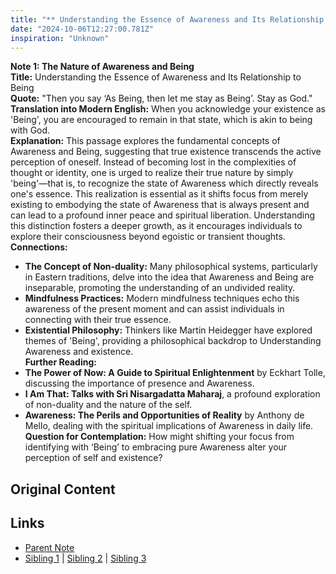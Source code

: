 ```yaml
---
title: "** Understanding the Essence of Awareness and Its Relationship to Being"
date: "2024-10-06T12:27:00.781Z"
inspiration: "Unknown"
---
```



**Note 1: The Nature of Awareness and Being**  
**Title:** Understanding the Essence of Awareness and Its Relationship to Being  
**Quote:** "Then you say ‘As Being, then let me stay as Being’. Stay as God."  
**Translation into Modern English:** When you acknowledge your existence as 'Being', you are encouraged to remain in that state, which is akin to being with God.  
**Explanation:** This passage explores the fundamental concepts of Awareness and Being, suggesting that true existence transcends the active perception of oneself. Instead of becoming lost in the complexities of thought or identity, one is urged to realize their true nature by simply 'being'—that is, to recognize the state of Awareness which directly reveals one's essence. This realization is essential as it shifts focus from merely existing to embodying the state of Awareness that is always present and can lead to a profound inner peace and spiritual liberation. Understanding this distinction fosters a deeper growth, as it encourages individuals to explore their consciousness beyond egoistic or transient thoughts.  
**Connections:**  
- **The Concept of Non-duality:** Many philosophical systems, particularly in Eastern traditions, delve into the idea that Awareness and Being are inseparable, promoting the understanding of an undivided reality.  
- **Mindfulness Practices:** Modern mindfulness techniques echo this awareness of the present moment and can assist individuals in connecting with their true essence.  
- **Existential Philosophy:** Thinkers like Martin Heidegger have explored themes of 'Being', providing a philosophical backdrop to Understanding Awareness and existence.  
**Further Reading:**  
- **The Power of Now: A Guide to Spiritual Enlightenment** by Eckhart Tolle, discussing the importance of presence and Awareness.  
- **I Am That: Talks with Sri Nisargadatta Maharaj**, a profound exploration of non-duality and the nature of the self.  
- **Awareness: The Perils and Opportunities of Reality** by Anthony de Mello, dealing with the spiritual implications of Awareness in daily life.  
**Question for Contemplation:** How might shifting your focus from identifying with ‘Being’ to embracing pure Awareness alter your perception of self and existence?  



## Original Content



## Links

- [Parent Note](/parent-note.md)
- [Sibling 1](/zettel1.md) | [Sibling 2](/zettel2.md) | [Sibling 3](/zettel3.md)

